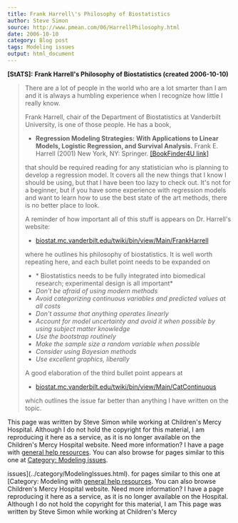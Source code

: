 ```yaml
---
title: Frank Harrell\'s Philosophy of Biostatistics
author: Steve Simon
source: http://www.pmean.com/06/HarrellPhilosophy.html
date: 2006-10-10
category: Blog post
tags: Modeling issues
output: html_document
---
```

**[StATS]:** **Frank Harrell\'s Philosophy of
Biostatistics (created 2006-10-10)**

> There are a lot of people in the world who are a lot smarter than I am
> and it is always a humbling experience when I recognize how little I
> really know.
>
> Frank Harrell, chair of the Department of Biostatistics at Vanderbilt
> University, is one of those people. He has a book,
>
> -   **Regression Modeling Strategies: With Applications to Linear
>     Models, Logistic Regression, and Survival Analysis.** Frank E.
>     Harrell (2001) New York, NY: Springer. [\[BookFinder4U
>     link\]](http://www.bookfinder4u.com/detail/0387952322.html)
>
> that should be required reading for any statistician who is planning
> to develop a regression model. It covers all the new things that I
> know I should be using, but that I have been too lazy to check out.
> It\'s not for a beginner, but if you have some experience with
> regression models and want to learn how to use the best state of the
> art methods, there is no better place to look.
>
> A reminder of how important all of this stuff is appears on Dr.
> Harrell\'s website:
>
> -   [biostat.mc.vanderbilt.edu/twiki/bin/view/Main/FrankHarrell](http://biostat.mc.vanderbilt.edu/twiki/bin/view/Main/FrankHarrell)
>
> where he outlines his philosophy of biostatistics. It is well worth
> repeating here, and each bullet point needs to be expanded on
>
> -   \* Biostatistics needs to be fully integrated into biomedical
>     research; experimental design is all important*
> -   *Don\'t be afraid of using modern methods*
> -   *Avoid categorizing continuous variables and predicted values at
>     all costs*
> -   *Don\'t assume that anything operates linearly*
> -   *Account for model uncertainty and avoid it when possible by using
>     subject matter knowledge*
> -   *Use the bootstrap routinely*
> -   *Make the sample size a random variable when possible*
> -   *Consider using Bayesian methods*
> -   *Use excellent graphics, liberally*
>
> A good elaboration of the third bullet point appears at
>
> -   [biostat.mc.vanderbilt.edu/twiki/bin/view/Main/CatContinuous](http://biostat.mc.vanderbilt.edu/twiki/bin/view/Main/CatContinuous)
>
> which outlines the issue far better than anything I have written on
> the topic.

This page was written by Steve Simon while working at Children\'s Mercy
Hospital. Although I do not hold the copyright for this material, I am
reproducing it here as a service, as it is no longer available on the
Children\'s Mercy Hospital website. Need more information? I have a page
with [general help resources](../GeneralHelp.html). You can also browse
for pages similar to this one at [Category: Modeling
issues](../category/ModelingIssues.html).
<!---More--->
issues](../category/ModelingIssues.html).
for pages similar to this one at [Category: Modeling
with [general help resources](../GeneralHelp.html). You can also browse
Children\'s Mercy Hospital website. Need more information? I have a page
reproducing it here as a service, as it is no longer available on the
Hospital. Although I do not hold the copyright for this material, I am
This page was written by Steve Simon while working at Children\'s Mercy

<!---Do not use
**[StATS]:** **Frank Harrell\'s Philosophy of
This page was written by Steve Simon while working at Children\'s Mercy
Hospital. Although I do not hold the copyright for this material, I am
reproducing it here as a service, as it is no longer available on the
Children\'s Mercy Hospital website. Need more information? I have a page
with [general help resources](../GeneralHelp.html). You can also browse
for pages similar to this one at [Category: Modeling
issues](../category/ModelingIssues.html).
--->

